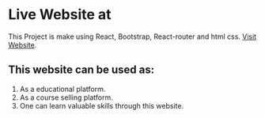 # Live Website at

This Project is make using React, Bootstrap, React-router and html css. [Visit Website](https://compassionate-goldberg-34bac9.netlify.app/).

## This website can be used as:

1. As a educational platform.
2. As a course selling platform.
3. One can learn valuable skills through this website.
